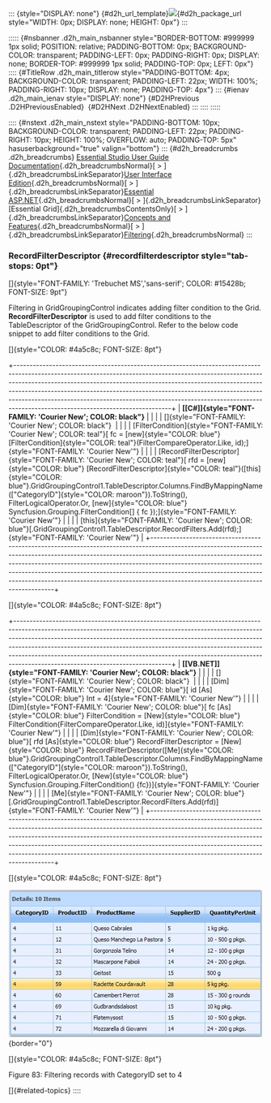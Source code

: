 ::: {style="DISPLAY: none"}
[](ms-xhelp:///?Id=d2h_url_template){#d2h_url_template}![](!package_url!){#d2h_package_url style="WIDTH: 0px; DISPLAY: none; HEIGHT: 0px"}
:::

::::: {#nsbanner .d2h_main_nsbanner style="BORDER-BOTTOM: #999999 1px solid; POSITION: relative; PADDING-BOTTOM: 0px; BACKGROUND-COLOR: transparent; PADDING-LEFT: 0px; PADDING-RIGHT: 0px; DISPLAY: none; BORDER-TOP: #999999 1px solid; PADDING-TOP: 0px; LEFT: 0px"}
:::: {#TitleRow .d2h_main_titlerow style="PADDING-BOTTOM: 4px; BACKGROUND-COLOR: transparent; PADDING-LEFT: 22px; WIDTH: 100%; PADDING-RIGHT: 10px; DISPLAY: none; PADDING-TOP: 4px"}
::: {#ienav .d2h_main_ienav style="DISPLAY: none"}
[](ms-xhelp:///?Id=1c275a36-dcd3-4a17-9f7d-1294d5c0ad2a){#D2HPrevious .D2HPreviousEnabled}  [](ms-xhelp:///?Id=84d91dfd-4512-4005-8ad0-fc5311229acd){#D2HNext .D2HNextEnabled}
:::
::::
:::::

:::: {#nstext .d2h_main_nstext style="PADDING-BOTTOM: 10px; BACKGROUND-COLOR: transparent; PADDING-LEFT: 22px; PADDING-RIGHT: 10px; HEIGHT: 100%; OVERFLOW: auto; PADDING-TOP: 5px" hasuserbackground="true" valign="bottom"}
::: {#d2h_breadcrumbs .d2h_breadcrumbs}
[Essential Studio User Guide Documentation](ms-xhelp:///?Id=12457748-09e3-4d74-a240-8e049cedf030){.d2h_breadcrumbsNormal}[ \> ]{.d2h_breadcrumbsLinkSeparator}[User Interface Edition](ms-xhelp:///?Id=c29296b7-531c-413b-a0ec-488ca1f7f669){.d2h_breadcrumbsNormal}[ \> ]{.d2h_breadcrumbsLinkSeparator}[Essential ASP.NET](ms-xhelp:///?Id=25c35330-c127-4dad-9a92-ed79dc7261a6){.d2h_breadcrumbsNormal}[ \> ]{.d2h_breadcrumbsLinkSeparator}[Essential Grid]{.d2h_breadcrumbsContentsOnly}[ \> ]{.d2h_breadcrumbsLinkSeparator}[Concepts and Features](ms-xhelp:///?Id=9e489974-524d-457c-9881-e458b1321685){.d2h_breadcrumbsNormal}[ \> ]{.d2h_breadcrumbsLinkSeparator}[Filtering](ms-xhelp:///?Id=4a29652f-c3a9-44a3-8f0f-b5e6051008e2){.d2h_breadcrumbsNormal}
:::

### RecordFilterDescriptor {#recordfilterdescriptor style="tab-stops: 0pt"}

[]{style="FONT-FAMILY: 'Trebuchet MS','sans-serif'; COLOR: #15428b; FONT-SIZE: 9pt"} 

Filtering in GridGroupingControl indicates adding filter condition to the Grid. **RecordFilterDescriptor** is used to add filter conditions to the TableDescriptor of the GridGroupingControl. Refer to the below code snippet to add filter conditions to the Grid.

[]{style="COLOR: #4a5c8c; FONT-SIZE: 8pt"} 

+------------------------------------------------------------------------------------------------------------------------------------------------------------------------------------------------------------------------------------------------------------------------------------------------------------------------------------------------------------------------------------------------------------------------------------------------------+
| **[\[C#\]]{style="FONT-FAMILY: 'Courier New'; COLOR: black"}**                                                                                                                                                                                                                                                                                                                                                                                       |
|                                                                                                                                                                                                                                                                                                                                                                                                                                                      |
| []{style="FONT-FAMILY: 'Courier New'; COLOR: black"}                                                                                                                                                                                                                                                                                                                                                                                                 |
|                                                                                                                                                                                                                                                                                                                                                                                                                                                      |
| [FilterCondition]{style="FONT-FAMILY: 'Courier New'; COLOR: teal"}[ fc = [new]{style="COLOR: blue"} [FilterCondition]{style="COLOR: teal"}(FilterCompareOperator.Like, id);]{style="FONT-FAMILY: 'Courier New'"}                                                                                                                                                                                                                                     |
|                                                                                                                                                                                                                                                                                                                                                                                                                                                      |
| [RecordFilterDescriptor]{style="FONT-FAMILY: 'Courier New'; COLOR: teal"}[ rfd = [new]{style="COLOR: blue"} [RecordFilterDescriptor]{style="COLOR: teal"}([this]{style="COLOR: blue"}.GridGroupingControl1.TableDescriptor.Columns.FindByMappingName([\"CategoryID\"]{style="COLOR: maroon"}).ToString(), FilterLogicalOperator.Or, [new]{style="COLOR: blue"} Syncfusion.Grouping.FilterCondition\[\] { fc });]{style="FONT-FAMILY: 'Courier New'"} |
|                                                                                                                                                                                                                                                                                                                                                                                                                                                      |
| [this]{style="FONT-FAMILY: 'Courier New'; COLOR: blue"}[.GridGroupingControl1.TableDescriptor.RecordFilters.Add(rfd);]{style="FONT-FAMILY: 'Courier New'"}                                                                                                                                                                                                                                                                                           |
+------------------------------------------------------------------------------------------------------------------------------------------------------------------------------------------------------------------------------------------------------------------------------------------------------------------------------------------------------------------------------------------------------------------------------------------------------+

[]{style="COLOR: #4a5c8c; FONT-SIZE: 8pt"} 

+------------------------------------------------------------------------------------------------------------------------------------------------------------------------------------------------------------------------------------------------------------------------------------------------------------------------------------------------------------------------------------------------------------------------------------------------------+
| **[\[VB.NET\]]{style="FONT-FAMILY: 'Courier New'; COLOR: black"}**                                                                                                                                                                                                                                                                                                                                                                                   |
|                                                                                                                                                                                                                                                                                                                                                                                                                                                      |
| []{style="FONT-FAMILY: 'Courier New'; COLOR: black"}                                                                                                                                                                                                                                                                                                                                                                                                 |
|                                                                                                                                                                                                                                                                                                                                                                                                                                                      |
| [Dim]{style="FONT-FAMILY: 'Courier New'; COLOR: blue"}[ id [As]{style="COLOR: blue"} Int = 4]{style="FONT-FAMILY: 'Courier New'"}                                                                                                                                                                                                                                                                                                                    |
|                                                                                                                                                                                                                                                                                                                                                                                                                                                      |
| [Dim]{style="FONT-FAMILY: 'Courier New'; COLOR: blue"}[ fc [As]{style="COLOR: blue"} FilterCondition = [New]{style="COLOR: blue"} FilterCondition(FilterCompareOperator.Like, id)]{style="FONT-FAMILY: 'Courier New'"}                                                                                                                                                                                                                               |
|                                                                                                                                                                                                                                                                                                                                                                                                                                                      |
| [Dim]{style="FONT-FAMILY: 'Courier New'; COLOR: blue"}[ rfd [As]{style="COLOR: blue"} RecordFilterDescriptor = [New]{style="COLOR: blue"} RecordFilterDescriptor([Me]{style="COLOR: blue"}.GridGroupingControl1.TableDescriptor.Columns.FindByMappingName([\"CategoryID\"]{style="COLOR: maroon"}).ToString(), FilterLogicalOperator.Or, [New]{style="COLOR: blue"} Syncfusion.Grouping.FilterCondition() {fc})]{style="FONT-FAMILY: 'Courier New'"} |
|                                                                                                                                                                                                                                                                                                                                                                                                                                                      |
| [Me]{style="FONT-FAMILY: 'Courier New'; COLOR: blue"}[.GridGroupingControl1.TableDescriptor.RecordFilters.Add(rfd)]{style="FONT-FAMILY: 'Courier New'"}                                                                                                                                                                                                                                                                                              |
+------------------------------------------------------------------------------------------------------------------------------------------------------------------------------------------------------------------------------------------------------------------------------------------------------------------------------------------------------------------------------------------------------------------------------------------------------+

[]{style="COLOR: #4a5c8c; FONT-SIZE: 8pt"} 

![](ImagesExt/image68_87.jpg){border="0"}

[]{style="COLOR: #4a5c8c; FONT-SIZE: 8pt"} 

Figure 83: Filtering records with CategoryID set to 4

[]{#related-topics}
::::
